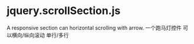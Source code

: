 # jquery.scrollSection.js
A responsive section can horizontal scrolling with arrow. 
一个跑马灯控件 可以横向/纵向滚动 单行/多行
